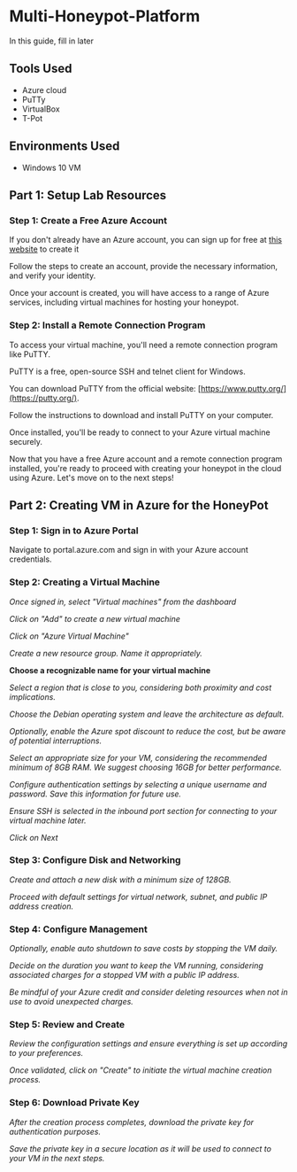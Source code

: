 # Multi-Honeypot-Platform

In this guide, fill in later

## Tools Used

- Azure cloud
- PuTTy
- VirtualBox
- T-Pot

## Environments Used

- Windows 10 VM

## Part 1: Setup Lab Resources

### Step 1: Create a Free Azure Account

If you don't already have an Azure account, you can sign up for free at [this website](https://azure.microsoft.com/en-us/free/) to create it

Follow the steps to create an account, provide the necessary information, and verify your identity.

Once your account is created, you will have access to a range of Azure services, including virtual machines for hosting your honeypot.

### Step 2: Install a Remote Connection Program

To access your virtual machine, you'll need a remote connection program like PuTTY.

PuTTY is a free, open-source SSH and telnet client for Windows.

You can download PuTTY from the official website: [https://www.putty.org/](https://putty.org/).

Follow the instructions to download and install PuTTY on your computer.

Once installed, you'll be ready to connect to your Azure virtual machine securely.

Now that you have a free Azure account and a remote connection program installed, you're ready to proceed with creating your honeypot in the cloud using Azure. Let's move on to the next steps!

## Part 2: Creating VM in Azure for the HoneyPot

### Step 1: Sign in to Azure Portal

Navigate to portal.azure.com and sign in with your Azure account credentials.

### Step 2: Creating a Virtual Machine

*Once signed in, select "Virtual machines" from the dashboard*

*Click on "Add" to create a new virtual machine*

*Click on "Azure Virtual Machine"*

*Create a new resource group. Name it appropriately.*

**Choose a recognizable name for your virtual machine**

*Select a region that is close to you, considering both proximity and cost implications.*

*Choose the Debian operating system and leave the architecture as default.*

*Optionally, enable the Azure spot discount to reduce the cost, but be aware of potential interruptions.*

*Select an appropriate size for your VM, considering the recommended minimum of 8GB RAM. We suggest choosing 16GB for better performance.*


*Configure authentication settings by selecting a unique username and password. Save this information for future use.*


*Ensure SSH is selected in the inbound port section for connecting to your virtual machine later.*

*Click on Next*

### Step 3: Configure Disk and Networking

*Create and attach a new disk with a minimum size of 128GB.*

*Proceed with default settings for virtual network, subnet, and public IP address creation.*

### Step 4: Configure Management

*Optionally, enable auto shutdown to save costs by stopping the VM daily.*
 
*Decide on the duration you want to keep the VM running, considering associated charges for a stopped VM with a public IP address.*

*Be mindful of your Azure credit and consider deleting resources when not in use to avoid unexpected charges.*


### Step 5: Review and Create

*Review the configuration settings and ensure everything is set up according to your preferences.*

*Once validated, click on "Create" to initiate the virtual machine creation process.*

### Step 6: Download Private Key

*After the creation process completes, download the private key for authentication purposes.*

*Save the private key in a secure location as it will be used to connect to your VM in the next steps.*

## 

